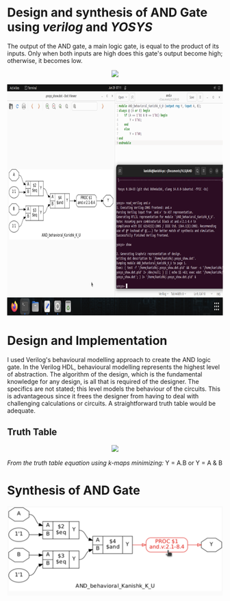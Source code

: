 # Design and synthesis of AND Gate using _verilog_ and _YOSYS_
<p>
The output of the AND gate, a main logic gate, is equal to the product of its inputs. Only when both inputs are high does this gate's output become high; otherwise, it becomes low. 
</p>
<p >
  <div align="center" >
 <img src="https://i0.wp.com/technobyte.org/wp-content/uploads/2020/01/AND-gate.png?ssl=1">
  </div>
</p>
<p >
  <div align="center" >
 <img src="https://github.com/Kanishk-K-U/AND/blob/main/AND.png" align="centre" height="540" width="960">
  </div>
</p>

# Design and Implementation

<p>
I used Verilog's behavioural modelling approach to create the AND logic gate. In the Verilog HDL, behavioural modelling represents the highest level of abstraction. The algorithm of the design, which is the fundamental knowledge for any design, is all that is required of the designer. The specifics are not stated; this level models the behaviour of the circuits. This is advantageous since it frees the designer from having to deal with challenging calculations or circuits. A straightforward truth table would be adequate.
</p>

## Truth Table

<p >
  <div align="center" >
 <img src="https://www.allaboutcircuits.com/uploads/articles/two-input-and-gate-truth-table.jpg">
  </div>
</p>

_From the truth table equation using k-maps minimizing:_ Y = A.B or Y = A & B

# Synthesis of AND Gate
<p >
  <div align="center" >
 <img src="https://github.com/Kanishk-K-U/AND/blob/main/AND%20sy.png">
  </div>
</p>
